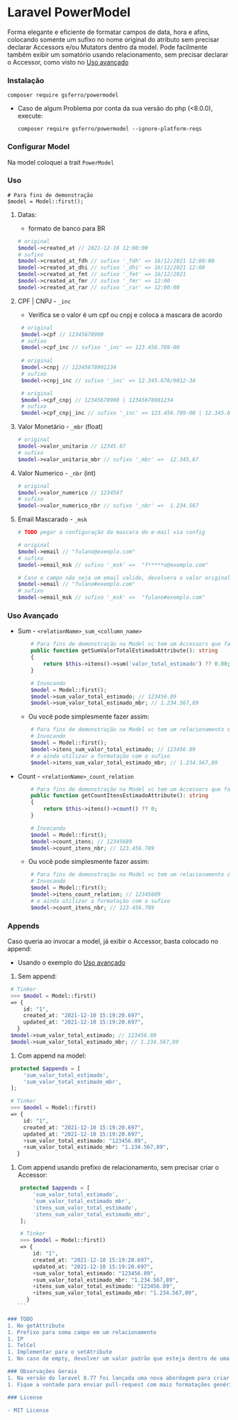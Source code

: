 # Laravel PowerModel

Forma elegante e eficiente de formatar campos de data, hora e afins, colocando somente um sufixo no nome original do atributo sem precisar declarar Accessors e/ou Mutators dentro da model.
Pode facilmente também exibir um somatório usando relacionamento, sem precisar declarar o Accessor, como visto no [Uso avançado](#uso-avanado)

### Instalação

    composer require gsferro/powermodel

- Caso de algum Problema por conta da sua versão do php (<8.0.0), execute:

   ```text
   composer require gsferro/powermodel --ignore-platform-reqs
   ```

### Configurar Model

Na model coloquei a trait `PowerModel`

### Uso

    # Para fins de demonstração
    $model = Model::first();

1. Datas:
   - formato de banco para BR
    ```php 
    # original
    $model->created_at // 2021-12-16 12:00:00
    # sufixo
    $model->created_at_fdh // sufixo '_fdh' => 16/12/2021 12:00:00
    $model->created_at_dhi // sufixo '_dhi' => 16/12/2021 12:00
    $model->created_at_fmt // sufixo '_fmt' => 16/12/2021
    $model->created_at_fmr // sufixo '_fmr' => 12:00
    $model->created_at_rar // sufixo '_rar' => 12:00:00
    ```
1. CPF | CNPJ - `_inc`
   - Verifica se o valor é um cpf ou cnpj e coloca a mascara de acordo
   ```php 
    # original
    $model->cpf // 12345678900
    # sufixo
    $model->cpf_inc // sufixo '_inc' => 123.456.789-00
    
    # original
    $model->cnpj // 12345678901234
    # sufixo
    $model->cnpj_inc // sufixo '_inc' => 12.345.678/9012-34

    # original
    $model->cpf_cnpj // 12345678900 | 12345678901234
    # sufixo
    $model->cpf_cnpj_inc // sufixo '_inc' => 123.456.789-00 | 12.345.678/9012-34
    ```
1. Valor Monetário - `_mbr` (float)
    ```php
    # original
    $model->valor_unitario // 12345.67
    # sufixo
    $model->valor_unitario_mbr // sufixo '_mbr' =>  12.345,67
    ```
   
1. Valor Numerico - `_nbr` (int)
    ```php
    # original
    $model->valor_numerico // 1234567
    # sufixo
    $model->valor_numerico_nbr // sufixo '_nbr' =>  1.234.567
    ```

1. Email Mascarado - `_msk`
    ```php
    # TODO pegar a configuração da mascara do e-mail via config
   
    # original
    $model->email // "fulano@exemplo.com"
    # sufixo
    $model->email_msk // sufixo '_msk' =>  "f*****o@exemplo.com"
   
    # Caso o campo não seja um email valido, devolvera o valor original:
    $model->email // "fulano#exemplo.com"
    # sufixo
    $model->email_msk // sufixo '_msk' =>  "fulano#exemplo.com"
    ```
   
### Uso Avançado    
- Sum - `<relationName>_sum_<collumn_name>`
   ```php
       # Para fins de demonstração na Model vc tem um Accessors que faz a soma utilizando um relacionamento
       public function getSumValorTotalEstimadoAttribute(): string
       {
           return $this->itens()->sum('valor_total_estimado') ?? 0.00;
       }
   
       # Invocando
       $model = Model::first();
       $model->sum_valor_total_estimado; // 123456.89
       $model->sum_valor_total_estimado_mbr; // 1.234.567,89
   ```
   
   - Ou você pode simplesmente fazer assim:
   
   ```php
       # Para fins de demonstração na Model vc tem um relacionamento chamado itens
       # Invocando
       $model = Model::first();
       $model->itens_sum_valor_total_estimado; // 123456.89
       # e ainda utilizar a formatação com o sufixo
       $model->itens_sum_valor_total_estimado_mbr; // 1.234.567,89
   ```
- Count - `<relationName>_count_relation`
   ```php
       # Para fins de demonstração na Model vc tem um Accessors que faz o count utilizando um relacionamento
       public function getCountItensEstimadoAttribute(): string
       {
           return $this->itens()->count() ?? 0;
       }
   
       # Invocando
       $model = Model::first();
       $model->count_itens; // 12345689
       $model->count_itens_nbr; // 123.456.789
   ```
   
   - Ou você pode simplesmente fazer assim:
   
   ```php
       # Para fins de demonstração na Model vc tem um relacionamento chamado itens
       # Invocando
       $model = Model::first();
       $model->itens_count_relation; // 12345689
       # e ainda utilizar a formatação com o sufixo
       $model->count_itens_nbr; // 123.456.789
   ```

### Appends
   Caso queria ao invocar a model, já exibir o Accessor, basta colocado no append:

   - Usando o exemplo do [Uso avançado](#uso-avanado)

   1. Sem append:
   ```php
    # Tinker
    >>> $model = Model::first()
    => {
        id: "1",
        created_at: "2021-12-10 15:19:20.697",
        updated_at: "2021-12-10 15:19:20.697",
      }
    $model->sum_valor_total_estimado; // 123456.89
    $model->sum_valor_total_estimado_mbr; // 1.234.567,89
   ```

   1. Com append na model:
   ```php
    protected $appends = [
        'sum_valor_total_estimado',
        'sum_valor_total_estimado_mbr',
    ]; 

    # Tinker
    >>> $model = Model::first()
    => {
        id: "1",
        created_at: "2021-12-10 15:19:20.697",
        updated_at: "2021-12-10 15:19:20.697",
        +sum_valor_total_estimado: "123456.89",
        +sum_valor_total_estimado_mbr: "1.234.567,89",
      }
   ```
   1. Com append usando prefixo de relacionamento, sem precisar criar o Accessor:
   ```php
       protected $appends = [
           'sum_valor_total_estimado',
           'sum_valor_total_estimado_mbr',
           'itens_sum_valor_total_estimado',
           'itens_sum_valor_total_estimado_mbr',
       ]; 
   
       # Tinker
       >>> $model = Model::first()
       => {
           id: "1",
           created_at: "2021-12-10 15:19:20.697",
           updated_at: "2021-12-10 15:19:20.697",
           +sum_valor_total_estimado: "123456.89",
           +sum_valor_total_estimado_mbr: "1.234.567,89",
           +itens_sum_valor_total_estimado: "123456.89",
           +itens_sum_valor_total_estimado_mbr: "1.234.567,89",
         }
      ```

### TODO
1. No getAttribute
   1. Prefixo para soma campo em um relacionamento
   1. IP
   1. TelCel
1. Implementar para o setAtribute
1. No caso de empty, devolver um valor padrão que esteja dentro de uma config ao inves de somente ""

### Observações Gerais
1. Na versão do laravel 8.77 foi lançada uma nova abordagem para criar os Accessors e Mutators
1. Fique a vontade para enviar pull-request com mais formatações genéricas para facilitar o uso no dia-a-dia

### License 
    
- MIT License
